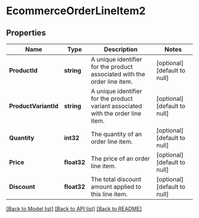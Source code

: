 # EcommerceOrderLineItem2

## Properties
Name | Type | Description | Notes
------------ | ------------- | ------------- | -------------
**ProductId** | **string** | A unique identifier for the product associated with the order line item. | [optional] [default to null]
**ProductVariantId** | **string** | A unique identifier for the product variant associated with the order line item. | [optional] [default to null]
**Quantity** | **int32** | The quantity of an order line item. | [optional] [default to null]
**Price** | **float32** | The price of an order line item. | [optional] [default to null]
**Discount** | **float32** | The total discount amount applied to this line item. | [optional] [default to null]

[[Back to Model list]](../README.md#documentation-for-models) [[Back to API list]](../README.md#documentation-for-api-endpoints) [[Back to README]](../README.md)


